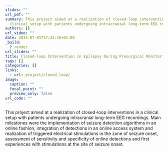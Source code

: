 ```yaml
---
slides: ""
url_pdf: ""
summary: This project aimed at a realization of closed-loop interventions in a
  clinical setup with patients undergoing intracranial long-term EEG recordings.
authors: []
url_video: ""
date: 2015-07-01T17:42:18+01:00
_build:
  ? render
url_slides: ""
title: Closed-loop Intervention in Epilepsy During Presurgical Monitoring
tags: []
categories: []
links:
  - url: project/closed_loop/
image:
  caption: ""
  focal_point: ""
  preview_only: false
url_code: ""
---
```

This project aimed at a realization of closed-loop interventions in a clinical setup with patients undergoing intracranial long-term EEG recordings. Main milestones were the implementation of seizure detection algorithms in an online fashion, integration of detections in an online access system and realization of triggered electrical stimulations in the zone of seizure onset, assessment of sensitivity and specificity of online detections and first experiences with stimulations at the site of seizure onset.